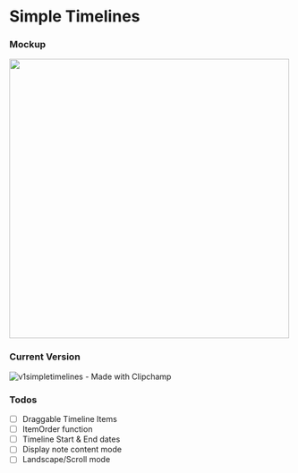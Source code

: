 # Simple Timelines

### Mockup
<img src="https://github.com/santosh-limbu/simple-timelines/assets/44482928/cc84dd64-3146-43d9-9b34-892c40155e5f" width="500">

### Current Version
![v1simpletimelines - Made with Clipchamp](https://github.com/santosh-limbu/simple-timelines/assets/44482928/ba147440-7a09-45df-b49e-86f82c052319)

### Todos
- [ ] Draggable Timeline Items
- [ ] ItemOrder function 
- [ ] Timeline Start & End dates
- [ ] Display note content mode
- [ ] Landscape/Scroll mode
